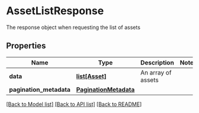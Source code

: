 # AssetListResponse

The response object when requesting the list of assets

## Properties

| Name                    | Type                                            | Description        | Notes |
| ----------------------- | ----------------------------------------------- | ------------------ | ----- |
| **data**                | [**list[Asset]**](Asset.md)                     | An array of assets |
| **pagination_metadata** | [**PaginationMetadata**](PaginationMetadata.md) |                    |

[[Back to Model list]](../README.md#documentation-for-models) [[Back to API list]](../README.md#documentation-for-api-endpoints) [[Back to README]](../README.md)
